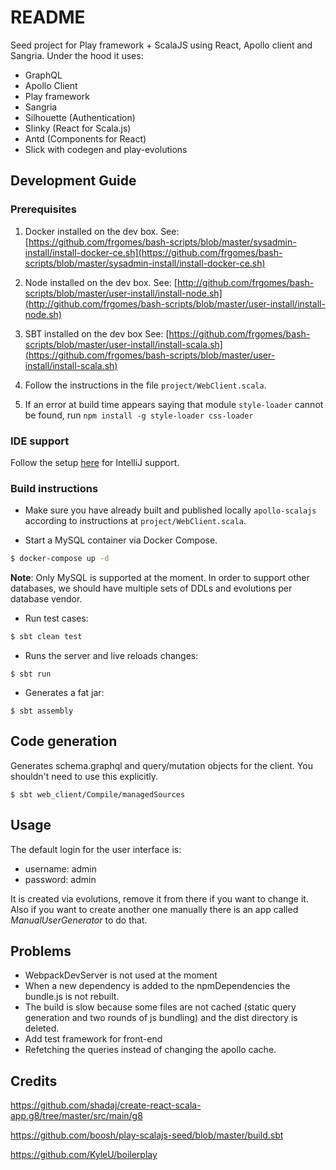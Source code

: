 # README #

Seed project for Play framework + ScalaJS using React, Apollo client and Sangria.
Under the hood it uses:
- GraphQL
- Apollo Client
- Play framework
- Sangria
- Silhouette (Authentication)
- Slinky (React for Scala.js)
- Antd (Components for React)
- Slick with codegen and play-evolutions


## Development Guide

### Prerequisites

1. Docker installed on the dev box.
   See: [https://github.com/frgomes/bash-scripts/blob/master/sysadmin-install/install-docker-ce.sh](https://github.com/frgomes/bash-scripts/blob/master/sysadmin-install/install-docker-ce.sh) 

2. Node installed on the dev box.
  See: [http://github.com/frgomes/bash-scripts/blob/master/user-install/install-node.sh](http://github.com/frgomes/bash-scripts/blob/master/user-install/install-node.sh) 

3. SBT installed on the dev box
  See: [https://github.com/frgomes/bash-scripts/blob/master/user-install/install-scala.sh](https://github.com/frgomes/bash-scripts/blob/master/user-install/install-scala.sh) 

4. Follow the instructions in the file `project/WebClient.scala`.

5. If an error at build time appears saying that module `style-loader` cannot be found, run `npm install -g style-loader css-loader`

### IDE support
Follow the setup [here](https://slinky.shadaj.me/docs/installation/) for IntelliJ support.

### Build instructions

* Make sure you have already built and published locally ``apollo-scalajs`` according to instructions at `project/WebClient.scala`.

* Start a MySQL container via Docker Compose.
```bash
$ docker-compose up -d
```

**Note**: Only MySQL is supported at the moment. In order to support other databases, we should have multiple sets of DDLs and evolutions per database vendor.

* Run test cases:
```bash
$ sbt clean test
```

* Runs the server and live reloads changes:
```
$ sbt run
```

* Generates a fat jar:
```
$ sbt assembly
```

## Code generation

Generates schema.graphql and query/mutation objects for the client.
You shouldn't need to use this explicitly.
```
$ sbt web_client/Compile/managedSources
```

## Usage

The default login for the user interface is:
- username: admin
- password: admin

It is created via evolutions, remove it from there if you want to change it. Also if you want to create another one manually there is an app called _ManualUserGenerator_ to do that.

## Problems

- WebpackDevServer is not used at the moment
- When a new dependency is added to the npmDependencies the bundle.js is not rebuilt.
- The build is slow because some files are not cached (static query generation and two rounds of js bundling) and the dist directory is deleted.
- Add test framework for front-end
- Refetching the queries instead of changing the apollo cache.

## Credits

https://github.com/shadaj/create-react-scala-app.g8/tree/master/src/main/g8

https://github.com/boosh/play-scalajs-seed/blob/master/build.sbt

https://github.com/KyleU/boilerplay
